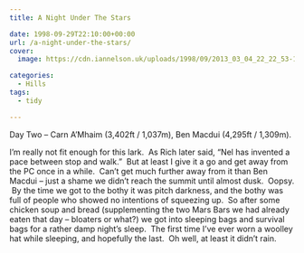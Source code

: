 ```yaml
---
title: A Night Under The Stars

date: 1998-09-29T22:10:00+00:00
url: /a-night-under-the-stars/
cover: 
  image: https://cdn.iannelson.uk/uploads/1998/09/2013_03_04_22_22_53-1.jpg

categories:
  - Hills
tags:
  - tidy

---
```

Day Two &#8211; Carn A’Mhaim (3,402ft / 1,037m), Ben Macdui (4,295ft / 1,309m).

I’m really not fit enough for this lark.  As Rich later said, &#8220;Nel has invented a pace between stop and walk.&#8221;  But at least I give it a go and get away from the PC once in a while.  Can’t get much further away from it than Ben Macdui &#8211; just a shame we didn’t reach the summit until almost dusk.  Oopsy.  By the time we got to the bothy it was pitch darkness, and the bothy was full of people who showed no intentions of squeezing up.  So after some chicken soup and bread (supplementing the two Mars Bars we had already eaten that day &#8211; bloaters or what?) we got into sleeping bags and survival bags for a rather damp night’s sleep.  The first time I’ve ever worn a woolley hat while sleeping, and hopefully the last.  Oh well, at least it didn’t rain.<figure class="kg-card kg-image-card">

<img decoding="async" src="https://cdn.iannelson.uk/uploads/2023/08/2013_03_04_22_22_53.jpg" class="kg-image" alt loading="lazy" /> </figure> <figure class="kg-card kg-image-card"><img decoding="async" src="https://cdn.iannelson.uk/uploads/2023/08/2013_03_04_22_22_56.jpg" class="kg-image" alt loading="lazy" /></figure> <figure class="kg-card kg-image-card"><img decoding="async" src="https://cdn.iannelson.uk/uploads/2023/08/2013_03_04_22_22_58.jpg" class="kg-image" alt loading="lazy" /></figure> <figure class="kg-card kg-image-card"><img decoding="async" src="https://cdn.iannelson.uk/uploads/2023/08/2013_03_04_22_23_00.jpg" class="kg-image" alt loading="lazy" /></figure>
